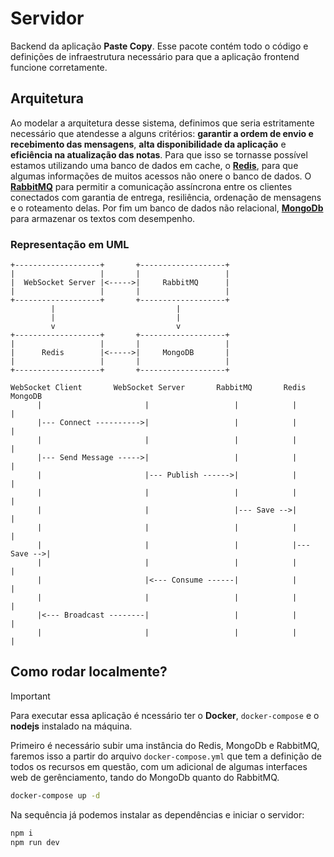 # Servidor

Backend da aplicação **Paste Copy**. Esse pacote contém todo o código e definições de infraestrutura necessário para que a aplicação frontend funcione corretamente.

## Arquitetura

Ao modelar a arquitetura desse sistema, definimos que seria estritamente necessário que atendesse a alguns critérios: **garantir a ordem de envio e recebimento das mensagens**, **alta disponibilidade da aplicação** e **eficiência na atualização das notas**. Para que isso se tornasse possível estamos utilizando uma banco de dados em cache, o [**Redis**](https://redis.io/), para que algumas informações de muitos acessos não onere o banco de dados. O [**RabbitMQ**](https://www.rabbitmq.com/) para permitir a comunicação assíncrona entre os clientes conectados com garantia de entrega, resiliência, ordenação de mensagens e o roteamento delas. Por fim um banco de dados não relacional, [**MongoDb**](https://www.mongodb.com/pt-br) para armazenar os textos com desempenho.

### Representação em UML

```
+-------------------+       +-------------------+
|                   |       |                   |
|  WebSocket Server |<----->|     RabbitMQ      |
|                   |       |                   |
+-------------------+       +-------------------+
         |                           |
         |                           |
         v                           v
+-------------------+       +-------------------+
|                   |       |                   |
|      Redis        |<----->|     MongoDB       |
|                   |       |                   |
+-------------------+       +-------------------+
```

```
WebSocket Client       WebSocket Server       RabbitMQ       Redis       MongoDB
      |                       |                   |            |            |
      |--- Connect ---------->|                   |            |            |
      |                       |                   |            |            |
      |--- Send Message ----->|                   |            |            |
      |                       |--- Publish ------>|            |            |
      |                       |                   |            |            |
      |                       |                   |--- Save -->|            |
      |                       |                   |            |            |
      |                       |                   |            |--- Save -->|
      |                       |                   |            |            |
      |                       |<--- Consume ------|            |            |
      |                       |                   |            |            |
      |<--- Broadcast --------|                   |            |            |
      |                       |                   |            |            |
```

## Como rodar localmente?

> [!IMPORTANT]
> Para executar essa aplicação é ncessário ter o **Docker**, `docker-compose` e o **nodejs** instalado na máquina.

Primeiro é necessário subir uma instância do Redis, MongoDb e RabbitMQ, faremos isso a partir do arquivo `docker-compose.yml` que tem a definição de todos os recursos em questão, com um adicional de algumas interfaces web de gerênciamento, tando do MongoDb quanto do RabbitMQ.

```bash
docker-compose up -d
```

Na sequência já podemos instalar as dependências e iniciar o servidor:

```bash
npm i
npm run dev
```